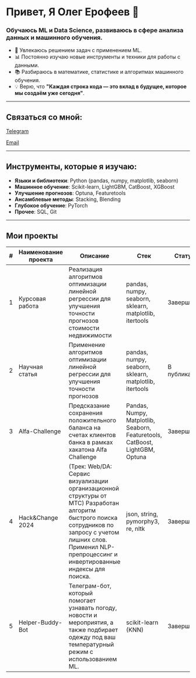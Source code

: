 # Привет, Я Олег Ерофеев 👋

### Обучаюсь ML и Data Science, развиваюсь в сфере анализа данных и машинного обучения.

- 🚀 Увлекаюсь решением задач с применением ML.  
- 📊 Постоянно изучаю новые инструменты и техники для работы с данными.  
- 📚 Разбираюсь в математике, статистике и алгоритмах машинного обучения.  
- 💡 Верю, что **"Каждая строка кода — это вклад в будущее, которое мы создаём уже сегодня"**.  

---

## Связаться со мной:

[Telegram](https://t.me/username)  

[Email](lionbolshoe@yandex.u)

---

## Инструменты, которые я изучаю:
- **Языки и библиотеки**: Python (pandas, numpy, matplotlib, seaborn)  
- **Машинное обучение**: Scikit-learn, LightGBM, CatBoost, XGBoost
- **Улучшение прогнозов**: Optuna, Featuretools  
- **Ансамблевые методы**: Stacking, Blending
- **Глубокое обучение**: PyTorch
- **Прочее**: SQL, Git  

---

## Мои проекты

| #  | Наименование проекта                                                   | Описание                                                                                          | Стек                                                                                          | Статус      | Видимость |
|----|------------------------------------------------------------------------|---------------------------------------------------------------------------------------------------|--------------------------------------------------------------------------------------------------|-------------|------------|
| 1  | Курсовая работа                                           | Реализация алгоритмов оптимизации линейной регрессии для улучшения точности прогнозов стоимости недвижимости  | pandas, numpy, seaborn, sklearn, matplotlib, itertools                                     | Завершено | Public    |
| 2  | Научная статья                                             | Применение алгоритмов оптимизации линейной регрессии для улучшения точности прогнозов | pandas, numpy, seaborn, sklearn, matplotlib, itertools                                     | В публикации | Private    |
| 3  | Alfa-Challenge                                                           | Предсказание сохранения положительного баланса на счетах клиентов банка в рамках хакатона Alfa Challenge | Pandas, Numpy, Matplotlib, Seaborn, Featuretools, CatBoost, LightGBM, Optuna                     | Завершено | Private    |
| 4  | Hack&Change 2024                                                         | (Трек: Web/DA: Сервис визуализации организационной структуры от МТС) Разработан алгоритм быстрого поиска сотрудников по запросу с учетом лишних слов. Применил NLP-препроцессинг и инвертированные индексы для поиска. | json, string, pymorphy3, re, nltk                                                              | Завершено | Public     |
| 5  | Helper-Buddy-Bot                                                        | Телеграм-бот, который помогает узнавать погоду, новости и мероприятия, а также подбирает одежду под ваш температурный режим с использованием ML. | scikit-learn (KNN)                                                                             | Завершено | Public    |
